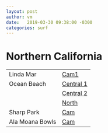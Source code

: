 ```yaml
---
layout: post
author: vm 
date:   2019-03-30 09:38:00 -0300
categories: surf 
---
```

<!--legacyId:153608 CORS error?-->
<script type="text/javascript">
    window.onload = function() {
      var a = document.getElementById("linda");
      a.onclick = function() {
        console.log("test!");
        cameraCurrentTimeReset=3000000000000001;
      }
    }
    window.onload = function() {
      var a = document.getElementById("ob");
      a.onclick = function() {
        cameraCurrentTimeReset=3000000000000001;
      }
    }

</script>

# Northern California
<table>
 <tr>
  <td>Linda Mar</td>
  <td><a id="linda" href="http://e.cdn-surfline.com/syndication/embed/v1/player.html?id=5017">Cam1</a></td>
 </tr>
 
<!--<a id="linda2" href="http://e.cdn-surfline.com/syndication/embed/v1/player.html?id=5013">Cam2</a>
-->
<!--Linda Mar 
<a id="linda" href="http://e.cdn-surfline.com/syndication/embed/v1/player.html?id=5015">Cam1</a> temp down but on way to being fixed <br>
<a id="linda2" href="http://e.cdn-surfline.com/syndication/embed/v1/player.html?id=5013">Cam2</a> now working (south side)
-->
 <tr>
  <td>Ocean Beach</td>
  <td><a id="ob" href="http://e.cdn-surfline.com/syndication/embed/v1/player.html?id=4127">Central 1</a></td>
 </tr>
 <tr>
  <td></td>
  <td><a id="ob2" href="http://e.cdn-surfline.com/syndication/embed/v1/player.html?id=4128">Central 2</a></td>
 </tr>
 <tr>
  <td></td>
  <td><a id="ob2" href="http://e.cdn-surfline.com/syndication/embed/v1/player.html?id=153832">North</a></td>
 </tr>
 <tr>
  <td>Sharp Park</td>
  <td><a id="sharppark" href="http://e.cdn-surfline.com/syndication/embed/v1/player.html?id=5017">Cam</a></td>
 </tr>
 <tr>
  <td>Ala Moana Bowls</td>
  <td><a id="alamoanabowls" href="http://e.cdn-surfline.com/syndication/embed/v1/player.html?id=5538">Cam</a></td>
 </tr>
</table>

<!--<form action="http://e.cdn-surfline.com/syndication/embed/v1/player.html?id=5013" method="post">
  <div>
    <label for="to">ad cycle</label>
    <input name="cameraCurrentTimeReset" id="cameraCurrentTimeReset" value="3000000000000001">
  </div>
  <div>
    <button>Cam</button>
  </div>
</form>-->



